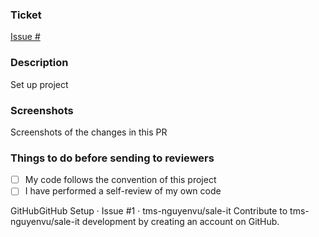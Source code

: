 ### Ticket
[Issue #](https://github.com/tms-nguyenvu/sale-it/issues/)
### Description
Set up project
### Screenshots
Screenshots of the changes in this PR
### Things to do before sending to reviewers
- [ ] My code follows the convention of this project
- [ ] I have performed a self-review of my own code

GitHubGitHub
Setup · Issue #1 · tms-nguyenvu/sale-it
Contribute to tms-nguyenvu/sale-it development by creating an account on GitHub.
